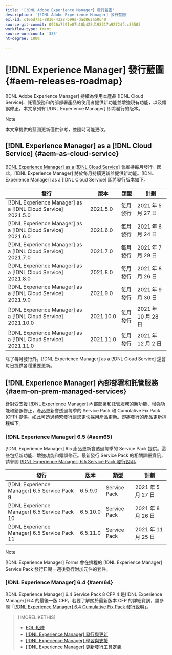 ```yaml
---
title: '[!DNL Adobe Experience Manager] 發行藍圖'
description: '[!DNL Adobe Experience Manager] 發行藍圖'
exl-id: c106d7a1-8810-4328-b99d-dad862a50640
source-git-commit: 0926a739fe07b10b425d198317a92724fcc85503
workflow-type: tm+mt
source-wordcount: '335'
ht-degree: 100%

---
```


# [!DNL Experience Manager] 發行藍圖 {#aem-releases-roadmap}

[!DNL Adobe Experience Manager] 持續為使用本產品 [!DNL Cloud Service]、託管服務和內部部署產品的使用者提供新功能並增強現有功能，以及錯誤修正。本文章列有 [!DNL Experience Manager] 即將發行的版本。

>[!NOTE]
>
>本文章提供的藍圖更新僅供參考，並隨時可能更改。

## [!DNL Experience Manager] as a [!DNL Cloud Service] {#aem-as-cloud-service}

[[!DNL Experience Manager] as a [!DNL Cloud Service]](https://experienceleague.adobe.com/docs/experience-manager-cloud-service/release-notes/home.html?lang=zh-Hant) 會維持每月發行。因此，[!DNL Experience Manager] 將於每月持續更新並提供新功能。[!DNL Experience Manager] as a [!DNL Cloud Service] 即將發行版本如下。

| 發行 | 版本 | 類型 | 計劃 |
|---|---|---|---|
| [!DNL Experience Manager] as a [!DNL Cloud Service] 2021.5.0 | 2021.5.0 | 每月發行 | 2021 年 5 月 27 日 |
| [!DNL Experience Manager] as a [!DNL Cloud Service] 2021.6.0 | 2021.6.0 | 每月發行 | 2021 年 6 月 24 日 |
| [!DNL Experience Manager] as a [!DNL Cloud Service] 2021.7.0 | 2021.7.0 | 每月發行 | 2021 年 7 月 29 日 |
| [!DNL Experience Manager] as a [!DNL Cloud Service] 2021.8.0 | 2021.8.0 | 每月發行 | 2021 年 8 月 26 日 |
| [!DNL Experience Manager] as a [!DNL Cloud Service] 2021.9.0 | 2021.9.0 | 每月發行 | 2021 年 9 月 30 日 |
| [!DNL Experience Manager] as a [!DNL Cloud Service] 2021.10.0 | 2021.10.0 | 每月發行 | 2021 年 10 月 28 日 |
| [!DNL Experience Manager] as a [!DNL Cloud Service] 2021.11.0 | 2021.11.0 | 每月發行 | 2021 年 12 月 2 日 |

除了每月發行外，[!DNL Experience Manager] as a [!DNL Cloud Service] 還會每日提供各種重要更新。

## [!DNL Experience Manager] 內部部署和託管服務 {#aem-on-prem-managed-services}

針對受支援 [!DNL Experience Manager] 內部部署和託管服務的新功能、增強功能和錯誤修正，產品更新會透過每季的 Service Pack 和 Cumulative Fix Pack (CFP) 提供。如此可透過頻繁發行讓您更快採用產品更新。即將發行的產品更新排程如下。

### [!DNL Experience Manager] 6.5 {#aem65}

[!DNL Experience Manager] 6.5 產品更新會透過每季的 Service Pack 提供。這些包括新功能、增強功能和錯誤修正。最新發行 Service Pack 的相關詳細資訊，請參閱 [[!DNL Experience Manager] 6.5 Service Pack 發行說明](https://experienceleague.adobe.com/docs/experience-manager-65/release-notes/service-pack/sp-release-notes.html?lang=zh-Hant)。

| 發行 | 版本 | 類型 | 計劃 |
|---|---|---|---|
| [!DNL Experience Manager] 6.5 Service Pack 9 | 6.5.9.0 | Service Pack | 2021 年 5 月 27 日 |
| [!DNL Experience Manager] 6.5 Service Pack 10 | 6.5.10.0 | Service Pack | 2021 年 8 月 26 日 |
| [!DNL Experience Manager] 6.5 Service Pack 11 | 6.5.11.0 | Service Pack | 2021 年 11 月 25 日 |

>[!NOTE]
>
>[!DNL Experience Manager] Forms 會在排程的 [!DNL Experience Manager] Service Pack 發行日期一週後發行附加元件的套件。

### [!DNL Experience Manager] 6.4 {#aem64}

[!DNL Experience Manager] 6.4 Service Pack 8 CFP 4 是[!DNL Experience Manager] 6.4 的最後一版 CFP。若要了解關於最新版本 CFP 的詳細資訊，請參閱「[[!DNL Experience Manager] 6.4 Cumulative Fix Pack 發行說明](https://experienceleague.adobe.com/docs/experience-manager-64/release-notes/cfp-release-notes.html?lang=zh-Hant)」。

>[!MORELIKETHIS]
>
>* [EOL 矩陣](https://helpx.adobe.com/tw/support/programs/eol-matrix.html)
>* [[!DNL Experience Manager] 發行與更新](https://helpx.adobe.com/tw/experience-manager/aem-releases-updates.html)
>* [[!DNL Experience Manager] 學習與支援](https://helpx.adobe.com/tw/support/experience-manager.html)
>* [[!DNL Experience Manager] 更新發行工具定義](/help/update-release-vehicle-definitions.md)

